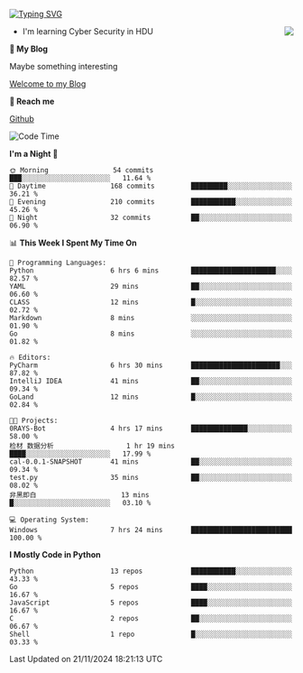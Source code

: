 [![Typing SVG](https://readme-typing-svg.herokuapp.com?font=Fira+Code&pause=1000&random=false&width=450&height=60&lines=Hello+%F0%9F%91%8B%F0%9F%8F%BB;I'm+JBNRZ)](https://git.io/typing-svg)

<a href="#">
  <img align="right" src="https://github-readme-stats.vercel.app/api?username=JBNRZ&show_icons=true&bg_color=15,f2f7fd,E0EAFC" />
</a>

- I'm learning Cyber Security in HDU

 **🌱 My Blog**

Maybe something interesting

[Welcome to my Blog](https://jbnrz.com.cn/)

 **💬 Reach me** 

[Github](https://github.com/JBNRZ)


<!--START_SECTION:waka-->
![Code Time](http://img.shields.io/badge/Code%20Time-750%20hrs%2026%20mins-blue)

**I'm a Night 🦉** 

```text
🌞 Morning                54 commits          ███░░░░░░░░░░░░░░░░░░░░░░   11.64 % 
🌆 Daytime                168 commits         █████████░░░░░░░░░░░░░░░░   36.21 % 
🌃 Evening                210 commits         ███████████░░░░░░░░░░░░░░   45.26 % 
🌙 Night                  32 commits          ██░░░░░░░░░░░░░░░░░░░░░░░   06.90 % 
```


📊 **This Week I Spent My Time On** 

```text
💬 Programming Languages: 
Python                   6 hrs 6 mins        █████████████████████░░░░   82.57 % 
YAML                     29 mins             ██░░░░░░░░░░░░░░░░░░░░░░░   06.60 % 
CLASS                    12 mins             █░░░░░░░░░░░░░░░░░░░░░░░░   02.72 % 
Markdown                 8 mins              ░░░░░░░░░░░░░░░░░░░░░░░░░   01.90 % 
Go                       8 mins              ░░░░░░░░░░░░░░░░░░░░░░░░░   01.82 % 

🔥 Editors: 
PyCharm                  6 hrs 30 mins       ██████████████████████░░░   87.82 % 
IntelliJ IDEA            41 mins             ██░░░░░░░░░░░░░░░░░░░░░░░   09.34 % 
GoLand                   12 mins             █░░░░░░░░░░░░░░░░░░░░░░░░   02.84 % 

🐱‍💻 Projects: 
0RAYS-Bot                4 hrs 17 mins       ██████████████░░░░░░░░░░░   58.00 % 
检材 数据分析                  1 hr 19 mins        ████░░░░░░░░░░░░░░░░░░░░░   17.99 % 
cal-0.0.1-SNAPSHOT       41 mins             ██░░░░░░░░░░░░░░░░░░░░░░░   09.34 % 
test.py                  35 mins             ██░░░░░░░░░░░░░░░░░░░░░░░   08.02 % 
非黑即白                     13 mins             █░░░░░░░░░░░░░░░░░░░░░░░░   03.10 % 

💻 Operating System: 
Windows                  7 hrs 24 mins       █████████████████████████   100.00 % 
```

**I Mostly Code in Python** 

```text
Python                   13 repos            ███████████░░░░░░░░░░░░░░   43.33 % 
Go                       5 repos             ████░░░░░░░░░░░░░░░░░░░░░   16.67 % 
JavaScript               5 repos             ████░░░░░░░░░░░░░░░░░░░░░   16.67 % 
C                        2 repos             ██░░░░░░░░░░░░░░░░░░░░░░░   06.67 % 
Shell                    1 repo              █░░░░░░░░░░░░░░░░░░░░░░░░   03.33 % 
```




 Last Updated on 21/11/2024 18:21:13 UTC
<!--END_SECTION:waka-->
